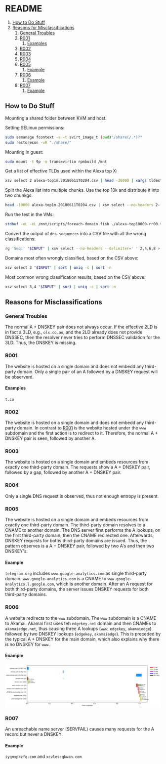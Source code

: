 # README

1. [How to Do Stuff](#how-to-do-stuff)
2. [Reasons for Misclassifications](#reasons-for-misclassifications)
    1. [General Troubles](#general-troubles)
    2. [R001](#r001)
        1. [Examples](#examples)
    3. [R002](#r002)
    4. [R003](#r003)
    5. [R004](#r004)
    6. [R005](#r005)
        1. [Example](#example)
    7. [R006](#r006)
        1. [Example](#example)
    8. [R007](#r007)
        1. [Example](#example)

## How to Do Stuff

Mounting a shared folder between KVM and host.

Setting SELinux permissions:

```bash
sudo semanage fcontext -a -t svirt_image_t (pwd)"/share(/.*)?"
sudo restorecon -vR "./share/"
```

Mounting in guest:

```bash
sudo mount -t 9p -o trans=virtio rpmbuild /mnt
```

Get a list of effective TLDs used within the Alexa top X:

```bash
xsv select 2 alexa-top1m.20180611T0204.csv | head -30000 | xargs tldextract | cut -d ' ' -f 3 | sort -u >tlds
```

Split the Alexa list into multiple chunks.
Use the top 10k and distribute it into two chunkgs.

```bash
head -10000 alexa-top1m.20180611T0204.csv | xsv select --no-headers 2- | split --additional-suffix=.txt --number=r/2 --numeric-suffixes - alexa-top10000-rr
```

Run the test in the VMs:

```bash
stdbuf -oL -eL /mnt/scripts/foreach-domain.fish ./alexa-top10000-rr00.txt 2>&1 | ts | tee log.txt
```

Convert the output of `dns-sequences` into a CSV file with all the wrong classifications:

```bash
rg 'Seq:' "$INPUT" | xsv select --no-headers --delimiter=' ' 2,4,6,8 > "$OUTPUT"
```

Domains most often wrongly classified, based on the CSV above:

```bash
xsv select 3 "$INPUT" | sort | uniq -c | sort -n
```

Most common wrong classification results, based on the CSV above:

```bash
xsv select 3,4 "$INPUT" | sort | uniq -c | sort -n
```

## Reasons for Misclassifications

### General Troubles

The normal A + DNSKEY pair does not always occur.
If the effective 2LD is in fact a 3LD, e.g., `olx.co.ao`, and the 2LD already does not provide DNSSEC, then the resolver never tries to perform DNSSEC validation for the 3LD.
Thus, the DNSKEY is missing.

### R001
[R001]: #r001

The website is hosted on a single domain and does not embedd any third-party domain.
Only a single pair of an A followed by a DNSKEY request will be observerd.

#### Examples

`t.co`

### R002
[R002]: #r002

The website is hosted on a single domain and does not embedd any third-party domain.
In contrast to [R001][] is the website hosted under the `www` subdomain and the first action is to redirect to it.
Therefore, the normal A + DNSKEY pair is seen, followed by another A.

### R003
[R003]: #r003

The website is hosted on a single domain and embeds resources from exactly one third-party domain.
The requests show a A + DNSKEY pair, followed by a gap, followed by another A + DNSKEY pair.

### R004
[R004]: #r004

Only a single DNS request is observed, thus not enough entropy is present.

### R005
[R005]: #r005

The website is hosted on a single domain and embeds resources from exactly one third-party domain.
The third-party domain resolves to a CNAME to another domain.
The DNS server first performs the A lookups, on the first third-party domain, then the CNAME redirected one.
Afterwards, DNSKEY requests for boths third-party domains are issued.
Thus, the pattern observes is a A + DNSKEY pair, followed by two A's and then two DNSKEY's.

#### Example

`telegram.org` includes `www.google-analytics.com` as single third-party domain.
`www.google-analytics.com` is a CNAME to `www.google-analytics.l.google.com`, which is another domain.
After an A request for both third-party domains, the server issues DNSKEY requests for both third-party domains.

### R006
[R006]: #r006

A website redirects to the `www` subdomain.
The `www` subdomain is a CNAME to Akamai.
Akamai first uses teh `edgekey.net` domain and then CNAMEs to `akamaiedge.net`, thus causing three A lookups (`www`, `edgekey`, `akamaiedge`) followed by two DNSKEY lookups (`edgekey`, `akamaiedge`).
This is preceded by the typical A + DNSKEY for the main domain, which also explains why there is no DNSKEY for `www`.

#### Example

![Example for R006 case.](./figs/r006-www+akamai.svg)

### R007
[R007]: #r007

An unreachable name server (SERVFAIL) causes many requests for the A record but never a DNSKEY.

#### Example

`iyqnxpkzfq.com` and `xcvlescqkwan.com`
